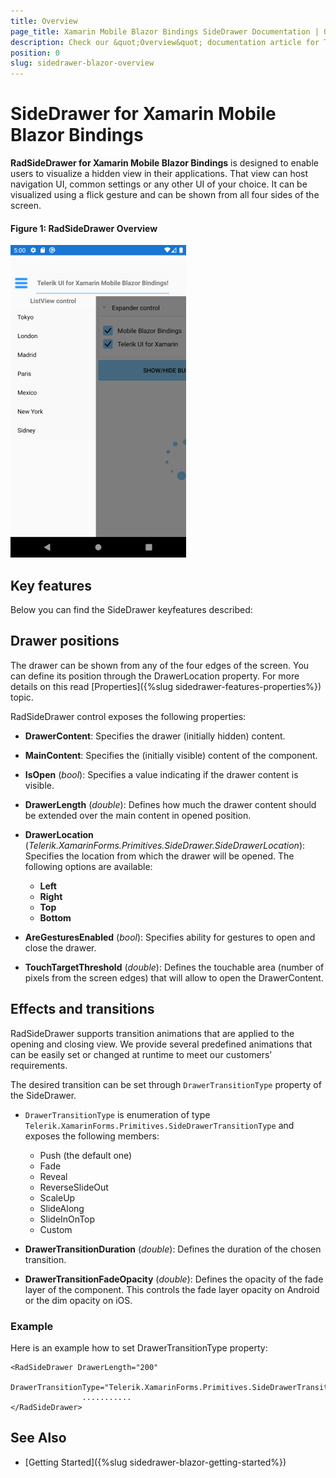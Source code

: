 ```yaml
---
title: Overview
page_title: Xamarin Mobile Blazor Bindings SideDrawer Documentation | Overview
description: Check our &quot;Overview&quot; documentation article for Telerik SideDrawer for Xamarin Mobile Blazor Bindings
position: 0
slug: sidedrawer-blazor-overview
---
```


# SideDrawer for Xamarin Mobile Blazor Bindings

**RadSideDrawer for Xamarin Mobile Blazor Bindings** is designed to enable users to visualize a hidden view in their applications. That view can host navigation UI, common settings or any other UI of your choice. It can be visualized using a flick gesture and can be shown from all four sides of the screen.

#### Figure 1: RadSideDrawer Overview

![SideDrawer example](images/sidedrawer-overview.png) 

## Key features

Below you can find the SideDrawer keyfeatures described:

## Drawer positions

The drawer can be shown from any of the four edges of the screen.  You can define its position through the DrawerLocation property. For more details on this read [Properties]({%slug sidedrawer-features-properties%}) topic.

RadSideDrawer control exposes the following properties:

* **DrawerContent**: Specifies the drawer (initially hidden) content.
* **MainContent**: Specifies the (initially visible) content of the component.
* **IsOpen** (*bool*): Specifies a value indicating if the drawer content is visible.
* **DrawerLength** (*double*): Defines how much the drawer content should be extended over the main content in opened position.
* **DrawerLocation** (*Telerik.XamarinForms.Primitives.SideDrawer.SideDrawerLocation*): Specifies the location from which the drawer will be opened. The following options are available: 
	* **Left** 
	* **Right**
	* **Top**
	* **Bottom**


* **AreGesturesEnabled** (*bool*): Specifies ability for gestures to open and close the drawer.
* **TouchTargetThreshold** (*double*): Defines the touchable area (number of pixels from the screen edges) that will allow to open the DrawerContent. 

## Effects and transitions

RadSideDrawer supports transition animations that are applied to the opening and closing view. We provide several predefined animations that can be easily set or changed at runtime to meet our customers’ requirements.

The desired transition can be set through `DrawerTransitionType` property of the SideDrawer.

* `DrawerTransitionType` is enumeration of type `Telerik.XamarinForms.Primitives.SideDrawerTransitionType` and exposes the following members:

	* Push (the default one)
	* Fade
	* Reveal
	* ReverseSlideOut
	* ScaleUp
	* SlideAlong
	* SlideInOnTop
	* Custom
	
* **DrawerTransitionDuration** (*double*): Defines the duration of the chosen transition.
* **DrawerTransitionFadeOpacity** (*double*): Defines the opacity of the fade layer of the component. This controls the fade layer opacity on Android or the dim opacity on iOS.

### Example

Here is an example how to set DrawerTransitionType property:

```
<RadSideDrawer DrawerLength="200"
               DrawerTransitionType="Telerik.XamarinForms.Primitives.SideDrawerTransitionType.Push">
				...........
</RadSideDrawer>
```

## See Also

- [Getting Started]({%slug sidedrawer-blazor-getting-started%})
